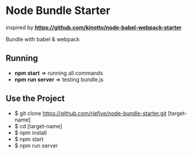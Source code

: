 # Node Bundle Starter

inspired by **https://github.com/kinotto/node-babel-webpack-starter**

Bundle with babel & webpack

## Running
- **npm start** => running all commands
- **npm run server** => testing bundle.js

## Use the Project
- $ git clone https://github.com/riefive/node-bundle-starter.git [target-name]
- $ cd [target-name]
- $ npm install
- $ npm start
- $ npm run server
